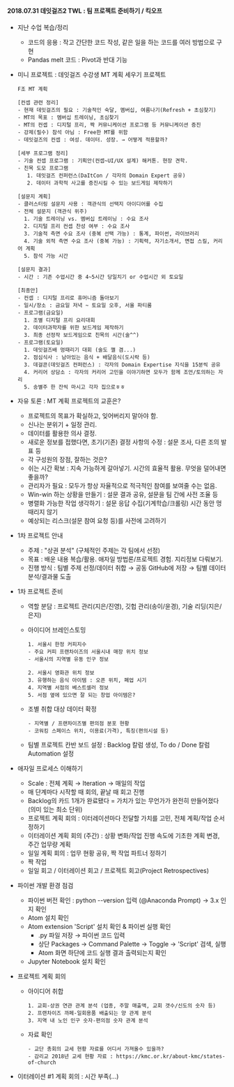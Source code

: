 #### 2018.07.31 데잇걸즈2 TWL : 팀 프로젝트 준비하기 / 킥오프



- 지난 수업 복습/정리
  - 코드의 응용 : 작고 간단한 코드 작성, 같은 일을 하는 코드를 여러 방법으로 구현
  - Pandas melt 코드 : Pivot과 반대 기능



- 미니 프로젝트 : 데잇걸즈 수강생 MT 계획 세우기 프로젝트

  ~~~
  F조 MT 계획
  
  [컨셉 관련 정리]
  - 현재 데잇걸즈의 필요 : 기술적인 숙달, 멤버십, 여름나기(Refresh + 초심찾기)
  - MT의 목표 : 멤버십 트레이닝, 초심찾기
  - MT의 컨셉 : 디지털 프리, 짝 커뮤니케이션 프로그램 등 커뮤니케이션 증진
  - 강제(필수) 참석 아님 : Free한 MT를 위함
  - 데잇걸즈의 컨셉 : 여성. 데이터. 성장. → 어떻게 적용할까?
  
  [세부 프로그램 정리]
  - 기술 컨셉 프로그램 : 기획안(컨셉~UI/UX 설계) 해커톤. 현장 견학.
  - 친목 도모 프로그램
     1. 데잇걸즈 컨퍼런스(DaItCon / 각자의 Domain Expert 공유)
     2. 데이터 과학적 사고를 증진시킬 수 있는 보드게임 제작하기
  
  [설문지 계획]
  - 클러스터링 설문지 사용 : 객관식의 선택지 아이디어를 수집
  - 전체 설문지 (객관식 위주)
    1. 기술 트레이닝 vs. 멤버십 트레이닝 : 수요 조사
    2. 디지털 프리 컨셉 찬성 여부 : 수요 조사
    3. 기술적 측면 수요 조사 (중복 선택 가능) : 통계, 파이썬, 라이브러리
    4. 기술 외적 측면 수요 조사 (중복 가능) : 기획력, 자기소개서, 면접 스킬, 커리어 계획 
    5. 참석 가능 시간
  
  [설문지 결과]
  - 시간 : 기존 수업시간 중 4~5시간 당일치기 or 수업시간 외 토요일 
  
  [최종안]
  - 컨셉 : 디지털 프리로 휴머니즘 돌아보기
  - 일시/장소 : 금요일 저녁 ~ 토요일 오후, 서울 파티룸
  - 프로그램(금요일) 
    1. 조별 디지털 프리 요리대회 
    2. 데이터과학자를 위한 보드게임 제작하기 
    3. 최종 선정작 보드게임으로 친목의 시간(술^^)
  - 프로그램(토요일)
    1. 데잇걸즈배 멍때리기 대회 (술도 깰 겸...)
    2. 점심식사 : 남아있는 음식 + 배달음식(도시락 등)
    3. 데걸콘(데잇걸즈 컨퍼런스) : 각자의 Domain Expertise 지식을 15분씩 공유
    4. 커리어 상담소 : 각자의 커리어 고민을 이야기하면 모두가 함께 조언/토의하는 자리
    5. 송별주 한 잔씩 마시고 각자 집으로ㅎㅎ
  ~~~



- 자유 토론 : MT 계획 프로젝트의 교훈은?
  - 프로젝트의 목표가 확실하고, 잊어버리지 말아야 함.
  - 신나는 분위기 + 일정 관리. 
  - 데이터를 활용한 의사 결정.
  - 새로운 정보를 접했다면, 초기(기존) 결정 사항의 수정 : 설문 조사, 다른 조의 발표 등
  - 각 구성원의 장점, 잘하는 것은?
  - 쉬는 시간 확보 : 지속 가능하게 갈아넣기. 시간의 효율적 활용. 무엇을 덜어내면 좋을까?
  - 관리자가 필요 : 모두가 항상 자율적으로 적극적인 참여를 보여줄 수는 없음.
  - Win-win 하는 상황을 만들기 : 설문 결과 공유, 설문을 팀 간에 사전 조율 등
  - 병렬화 가능한 작업 생각하기 : 설문 응답 수집(기계학습/크롤링) 시간 동안 멍 때리지 않기
  - 예상되는 리스크(설문 참여 요청 등)를 사전에 고려하기



- 1차 프로젝트 안내
  - 주제 : "상권 분석" (구체적인 주제는 각 팀에서 선정)
  - 목표 : 배운 내용 복습/활용. 애자일 방법론/프로젝트 경험. 지리정보 다뤄보기.
  - 진행 방식 : 팀별 주제 선정/데이터 취합 → 공동 GitHub에 저장 → 팀별 데이터 분석/결과물 도출



- 1차 프로젝트 준비

  - 역할 분담 : 프로젝트 관리(지은/진영), 깃헙 관리(송이/윤경), 기술 리딩(지은/은지)

  - 아이디어 브레인스토밍

    ~~~
    1. 서울시 한정 커피지수 
    - 주요 커피 프랜차이즈의 서울시내 매장 위치 정보
    - 서울시의 지역별 유동 인구 정보
    
    2. 서울시 영화관 위치 정보
    3. 유행하는 음식 아이템 : 오픈 위치, 폐업 시기
    4. 지역별 서점의 베스트셀러 정보
    5. 서점 옆에 있으면 잘 되는 창업 아이템은?
    ~~~

  - 조별 취합 대상 데이터 확정

    ~~~
    - 지역별 / 프랜차이즈별 편의점 분포 현황
    - 코워킹 스페이스 위치, 이용료(가격), 특징(편의시설 등)
    ~~~

  - 팀별 프로젝트 칸반 보드 설정 : Backlog 칼럼 생성, To do / Done 칼럼 Automation 설정

    

- 애자일 프로세스 이해하기

  - Scale : 전체 계획 → Iteration → 매일의 작업
  - 매 단계마다 시작할 때 회의, 끝날 때 회고 진행 
  - Backlog의 카드 1개가 완료됐다 = 가치가 있는 무언가가 완전히 만들어졌다 (의미 있는 최소 단위)
  - 프로젝트 계획 회의 : 이터레이션마다 전달할 가치를 고민, 전체 계획/작업 순서 정하기
  - 이터레이션 계획 회의 (주간) : 상황 변화/작업 진행 속도에 기초한 계획 변경, 주간 업무량 계획
  - 일일 계획 회의 : 업무 현황 공유, 짝 작업 파트너 정하기
  - 짝 작업
  - 일일 회고 / 이터레이션 회고 / 프로젝트 회고(Project Retrospectives)



- 파이썬 개발 환경 점검

  - 파이썬 버전 확인 : python --version 입력 (@Anaconda Prompt) → 3.x 인지 확인
  - Atom 설치 확인
  - Atom extension 'Script' 설치 확인 & 파이썬 실행 확인 
    - .py 파일 저장 → 파이썬 코드 입력
    - 상단 Packages → Command Palette → Toggle → 'Script' 검색, 실행
    - Atom 화면 하단에 코드 실행 결과 출력되는지 확인
  - Jupyter Notebook 설치 확인

  

- 프로젝트 계획 회의

  - 아이디어 취합

    ~~~
    1. 교회-상권 연관 관계 분석 (업종, 주말 매출액, 교회 갯수/신도의 숫자 등)
    2. 프랜차이즈 까페-일회용품 배출되는 양 관계 분석
    3. 지역 내 노인 인구 숫자-편의점 숫자 관계 분석
    ~~~

  - 자료 확인

    ~~~~
    - 교단 총회의 교세 현황 자료를 어디서 가져올수 있을까?
    - 감리교 2018년 교세 현황 자료 : https://kmc.or.kr/about-kmc/states-of-church
    ~~~~

    

- 이터레이션 #1 계획 회의  : 시간 부족(...)

